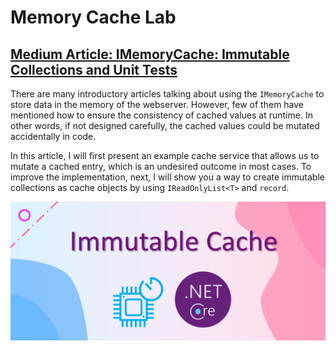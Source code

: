 # Memory Cache Lab

## [Medium Article: IMemoryCache: Immutable Collections and Unit Tests](https://codeburst.io/imemorycache-immutable-collections-and-unit-tests-cfac7b389a5)

There are many introductory articles talking about using the `IMemoryCache` to store data in the memory of the webserver. However, few of them have mentioned how to ensure the consistency of cached values at runtime. In other words, if not designed carefully, the cached values could be mutated accidentally in code.

In this article, I will first present an example cache service that allows us to mutate a cached entry, which is an undesired outcome in most cases. To improve the implementation, next, I will show you a way to create immutable collections as cache objects by using `IReadOnlyList<T>` and `record`.

![immutable-cache](immutable-cache.png)

